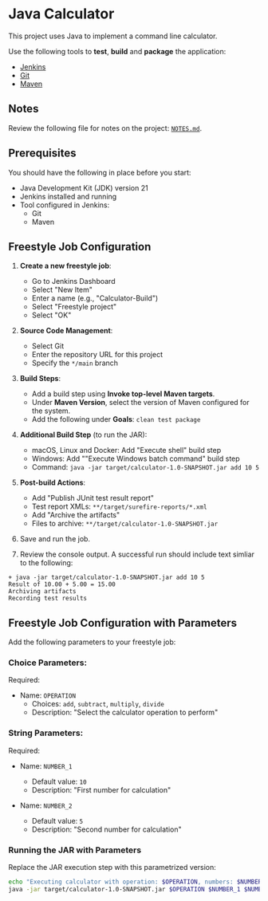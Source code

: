 # Java Calculator

This project uses Java to implement a command line calculator.

Use the following tools to **test**, **build** and **package** the application:

- [Jenkins](https://www.jenkins.io/)
- [Git](https://git-scm.com/)
- [Maven](https://maven.apache.org/)

## Notes

Review the following file for notes on the project: [`NOTES.md`](./NOTES.md).

## Prerequisites

You should have the following in place before you start:

- Java Development Kit (JDK) version 21
- Jenkins installed and running
- Tool configured in Jenkins:
  - Git
  - Maven

## Freestyle Job Configuration

1. **Create a new freestyle job**:
   - Go to Jenkins Dashboard
   - Select "New Item"
   - Enter a name (e.g., "Calculator-Build")
   - Select "Freestyle project"
   - Select "OK"

1. **Source Code Management**:
   - Select Git
   - Enter the repository URL for this project
   - Specify the `*/main` branch

1. **Build Steps**:
   - Add a build step using **Invoke top-level Maven targets**.
   - Under **Maven Version**, select the version of Maven configured for the system.
   - Add the following under **Goals**: `clean test package`

1. **Additional Build Step** (to run the JAR):
   - macOS, Linux and Docker: Add "Execute shell" build step
   - Windows: Add ""Execute Windows batch command" build step
   - Command: `java -jar target/calculator-1.0-SNAPSHOT.jar add 10 5`

1. **Post-build Actions**:
   - Add "Publish JUnit test result report"
   - Test report XMLs: `**/target/surefire-reports/*.xml`
   - Add "Archive the artifacts"
   - Files to archive: `**/target/calculator-1.0-SNAPSHOT.jar`

1. Save and run the job.

1. Review the console output.  A successful run should include text simliar to the following:

  ```text
  + java -jar target/calculator-1.0-SNAPSHOT.jar add 10 5
  Result of 10.00 + 5.00 = 15.00
  Archiving artifacts
  Recording test results
  ```

## Freestyle Job Configuration with Parameters

Add the following parameters to your freestyle job:

### Choice Parameters:

Required:

- Name: `OPERATION`
  - Choices: `add`, `subtract`, `multiply`, `divide`
  - Description: "Select the calculator operation to perform"

### String Parameters:

Required:

- Name: `NUMBER_1`
  - Default value: `10`
  - Description: "First number for calculation"

- Name: `NUMBER_2`
  - Default value: `5`
  - Description: "Second number for calculation"

### Running the JAR with Parameters

Replace the JAR execution step with this parametrized version:

```bash
echo "Executing calculator with operation: $OPERATION, numbers: $NUMBER_1 and $NUMBER_2"
java -jar target/calculator-1.0-SNAPSHOT.jar $OPERATION $NUMBER_1 $NUMBER_2
```
